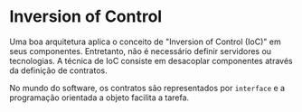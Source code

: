 # Inversion of Control

Uma boa arquitetura aplica o conceito de "Inversion of Control (IoC)" em seus componentes. Entretanto,
não é necessário definir servidores ou tecnologias. A técnica de IoC consiste em desacoplar
componentes através da definição de contratos.

No mundo do software, os contratos são representados por `interface` e a programação orientada a objeto facilita
a tarefa.